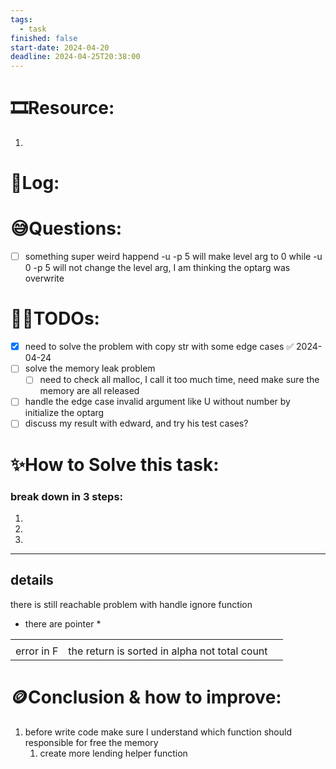 ```yaml
---
tags:
  - task
finished: false
start-date: 2024-04-20
deadline: 2024-04-25T20:38:00
---
```

# 🎞️Resource: 
1. 
# 🎢Log:

# 😅Questions:
- [ ] something super weird happend -u -p 5 will make level arg to 0 while -u 0 -p 5 will not change the level arg, I am thinking the optarg was overwrite
# 🧑‍💻TODOs:
- [x] need to solve the problem with copy str with some edge cases ✅ 2024-04-24
- [ ] solve the memory leak problem 
	- [ ] need to check all malloc, I call it too much time, need make sure the memory are all released 
- [ ] handle the edge case invalid argument like U without number by initialize the optarg 
- [ ] discuss my result with edward, and try his test cases? 
# ✨How to Solve this task:
### break down in 3 steps: 
1. 
2. 
3. 

---
## details
there is still reachable problem with handle ignore function 
* there are pointer *

|            |                                               |     |
| ---------- | --------------------------------------------- | --- |
|            |                                               |     |
| error in F | the return is sorted in alpha not total count |     |

# 🪙Conclusion & how to improve:
1. before write code make sure I understand which function should responsible for free the memory 
	1. create more lending helper function 